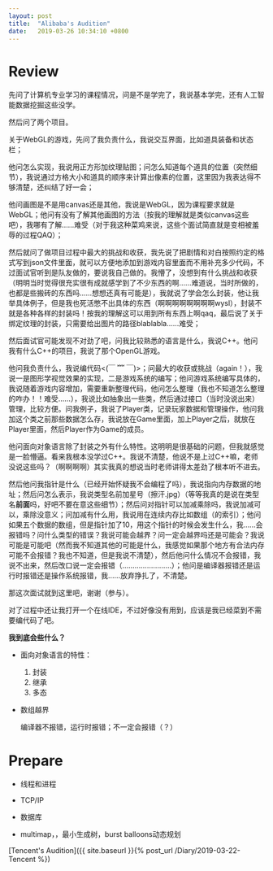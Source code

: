 ```yaml
---
layout: post
title:  "Alibaba's Audition"
date:   2019-03-26 10:34:10 +0800
---
```



# Review

先问了计算机专业学习的课程情况，问是不是学完了，我说基本学完，还有人工智能数据挖掘这些没学。

然后问了两个项目。

关于WebGL的游戏，先问了我负责什么，我说交互界面，比如道具装备和状态栏；

他问怎么实现，我说用正方形加纹理贴图；问怎么知道每个道具的位置（突然细节），我说通过方格大小和道具的顺序来计算出像素的位置，这里因为我表达得不够清楚，还纠结了好一会；

他问画图是不是用canvas还是其他，我说是WebGL，因为课程要求就是WebGL；他问有没有了解其他画图的方法（按我的理解就是类似canvas这些吧），我哪有了解……难受（对于我这种菜鸡来说，这些个面试简直就是变相被羞辱的过程QAQ）；

然后就问了做项目过程中最大的挑战和收获，我先说了把剧情和对白按照约定的格式写到json文件里面，就可以方便地添加到游戏内容里面而不用补充多少代码，不过面试官听到是队友做的，要说我自己做的。我懵了，没想到有什么挑战和收获（明明当时觉得很充实很有成就感学到了不少东西的啊……难道说，当时所做的，也都是些搬砖的东西吗……想想还真有可能是），我就说了学会怎么封装，他让我举具体例子，但是我也死活憋不出具体的东西（啊啊啊啊啊啊啊啊wysl），封装不就是各种各样的封装吗！按我的理解这可以用到所有东西上啊qaq，最后说了关于绑定纹理的封装，只需要给出图片的路径blablabla……难受；

然后面试官可能发现不对劲了吧，问我比较熟悉的语言是什么，我说C++。他问我有什么C++的项目，我说了那个OpenGL游戏。

他问我负责什么，我说编代码<(￣ ﹌ ￣)>；问最大的收获或挑战（again！），我说一是图形学视觉效果的实现，二是游戏系统的编写；他问游戏系统编写具体的，我说随着游戏内容增加，需要重新整理代码，他问怎么整理（我也不知道怎么整理的咋办！！难受……），我说比如抽象出一些类，然后通过接口（当时没说出来）管理，比较方便。问我例子，我说了Player类，记录玩家数据和管理操作，他问我加这个类之前那些数据怎么存，我说放在Game里面，加上Player之后，就放在Player里面，然后Player作为Game的成员。

他问面向对象语言除了封装之外有什么特性。这明明是很基础的问题，但我就感觉是一脸懵逼。看来我根本没学过C++。我说不清楚，他说不是上过C++嘛，老师没说这些吗？（啊啊啊啊）其实我真的想说当时老师讲得太差劲了根本听不进去。

然后他问我指针是什么（已经开始怀疑我不会编程了吗），我说指向内存数据的地址；然后问怎么表示，我说类型名前加星号（擦汗.jpg）（等等我真的是说在类型名**前面**吗，好吧不要在意这些细节）；然后问对指针可以加减乘除吗，我说加减可以，乘除没意义；问加减有什么用，我说用在连续内存比如数组（的索引）；他问如果五个数据的数组，但是指针加了10，用这个指针的时候会发生什么，我……会报错吗？问什么类型的错误？我说可能会越界？问一定会越界吗还是可能会？我说可能是可能吧（然而我不知道其他的可能是什么，我感觉如果那个地方有合法内存可能不会报错？我也不知道，但是我说不清楚），然后他问什么情况不会报错，我说不出来，然后改口说一定会报错（……………………）；他问是编译器报错还是运行时报错还是操作系统报错，我……放弃挣扎了，不清楚。

那这次面试就到这里吧，谢谢（参与）。

对了过程中还让我打开一个在线IDE，不过好像没有用到，应该是我已经菜到不需要编代码了吧。

**我到底会些什么？**

* 面向对象语言的特性：
    
    1. 封装
    2. 继承
    3. 多态

* 数组越界

    编译器不报错，运行时报错；不一定会报错（？）

# Prepare

* 线程和进程

* TCP/IP

* 数据库

* multimap，<set>，最小生成树，burst balloons动态规划

[Tencent's Audition]({{ site.baseurl }}{% post_url /Diary/2019-03-22-Tencent %})